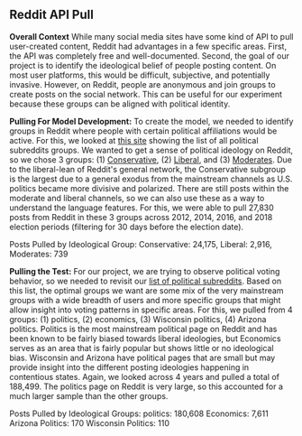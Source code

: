 ## Reddit API Pull

**Overall Context** While many social media sites have some kind of API to pull user-created content, Reddit had advantages in a few specific areas. First, the API was completely free and well-documented. Second, the goal of our project is to identify the ideological belief of people posting content. On most user platforms, this would be difficult, subjective, and potentially invasive. However, on Reddit, people are anonymous and join groups to create posts on the social network. This can be useful for our experiment because these groups can be aligned with political identity.

**Pulling For Model Development:** To create the model, we needed to identify groups in Reddit where people with certain political affiliations would be active. For this, we looked at [this site](https://www.reddit.com/r/redditlists/comments/josdr/list_of_political_subreddits/) showing the list of all political subreddits groups. We wanted to get a sense of political ideology on Reddit, so we chose 3 groups: (1) [Conservative](https://www.reddit.com/r/Conservative/), (2) [Liberal](https://www.reddit.com/r/Liberal/), and (3) [Moderates](https://www.reddit.com/r/moderatepolitics/). Due to the liberal-lean of Reddit's general network, the Conservative subgroup is the largest due to a general exodus from the mainstream channels as U.S. politics became more divisive and polarized. There are still posts within the moderate and liberal channels, so we can also use these as a way to understand the language features. For this, we were able to pull 27,830 posts from Reddit in these 3 groups across 2012, 2014, 2016, and 2018 election periods (filtering for 30 days before the election date).

Posts Pulled by Ideological Group:
Conservative: 24,175,
Liberal: 2,916,
Moderates: 739



**Pulling the Test:** For our project, we are trying to observe political voting behavior, so we needed to revisit our [list of political subreddits](https://www.reddit.com/r/redditlists/comments/josdr/list_of_political_subreddits/). Based on this list, the optimal groups we want are some mix of the very mainstream groups with a wide breadth of users and more specific groups that might allow insight into voting patterns in specific areas. For this, we pulled from 4 groups: (1) politics, (2) economics, (3) Wisconsin politics, (4) Arizona politics. Politics is the most mainstream political page on Reddit and has been known to be fairly biased towards liberal ideologies, but Economics serves as an area that is fairly popular but shows little or no ideological bias. Wisconsin and Arizona have political pages that are small but may provide insight into the different posting ideologies happening in contentious states. Again, we looked across 4 years and pulled a total of 188,499. The politics page on Reddit is very large, so this accounted for a much larger sample than the other groups.

Posts Pulled by Ideological Groups:
politics: 180,608
Economics: 7,611
Arizona Politics: 170
Wisconsin Politics: 110
